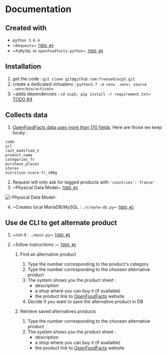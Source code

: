 Documentation
=============

## Created with

- `python 3.6.4 `
- ~`Requests`~ [`TODO #4`][4]
- ~`PyMySQL` or `openfoodfacts-python`~ [`TODO #4`][4]

## Installation

1. get the code : `git clone git@github.com:freezed/ocp5.git`
2. create a dedicated virtualenv : `python3.7 -m venv .venv; source .venv/bin/activate`
3. ~adds dependencies : `cd ocp5; pip install -r requirement.txt`~ [TODO #4][4]

## Collects data

1. [OpenFoodFacts data uses more than 170 fields][92]. Here are those we keep localy :
```
code
url
last_modified_t
product_name
categories_fr
purchase_places
stores
nutrition-score-fr_100g
```
2. Request will only ask for tagged products with `'countries':'france'`
3. ~Physical Data Model~ [`TODO #2`][2]

![-Physical Data Model-][2]

4. ~Creates local MariaDB/MySQL : `./create-db.py`~ [`TODO #2`][2]

## Use de CLI to get alternate product

1. ~run it : `./main.py`~ [`TODO #5`][5]
2. ~follow instructions :~ [`TODO #5`][5]

    1. Find an alternative product

        1. Type the number corresponding to the product's category
        2. Type the number corresponding to the choosen alternative product
        3. The system shows you the product sheet :
             - description
             - a shop where you can buy it (if available)
             - the product link to [OpenFoodFacts][91] website
        4. Decide if you want to save the alternative product in DB

    2. Retrieve saved alternatives products

        1. Type the number corresponding to the choosen alternative product
        2. The system shows you the product sheet :
             - description
             - a shop where you can buy it (if available)
             - the product link to [OpenFoodFacts][91] website


[91]: https://world.openfoodfacts.org/ "OpenFoodFacts project"
[92]: https://world.openfoodfacts.org/data/data-fields.txt "OpenFoodFacts field list"
[93]: https://static.openfoodfacts.org/data/en.openfoodfacts.org.products.csv "CSV Data Export"
[94]: https://world.openfoodfacts.org/data "OpenFoodFacts data page"
[95]: https://github.com/freezed/ocp5/blob/master/create-db.sql
[96]: https://raw.githubusercontent.com/freezed/ocp5/master/doc/pdm.png "Image of the physical data model"
[2]: https://github.com/freezed/ocp5/issues/2 "Issue #2"
[4]: https://github.com/freezed/ocp5/issues/4 "Issue #4"
[5]: https://github.com/freezed/ocp5/issues/5 "Issue #5"
